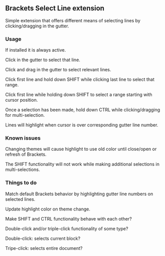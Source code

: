 ## Brackets Select Line extension

Simple extension that offers different means of selecting lines by clicking/dragging in the gutter.

### Usage

If installed it is always active.

Click in the gutter to select that line.

Click and drag in the gutter to select relevant lines.

Click first line and hold down SHIFT while clicking last line to select that range.

Click first line while holding down SHIFT to select a range starting with cursor position.

Once a selection has been made, hold down CTRL while clicking/dragging for multi-selection.

Lines will highlight when cursor is over corresponding gutter line number.

### Known issues

Changing themes will cause highlight to use old color until close/open or refresh of Brackets.

The SHIFT functionality will not work while making additional selections in multi-selections.

### Things to do

Match default Brackets behavior by highlighting gutter line numbers on selected lines.

Update highlight color on theme change.

Make SHIFT and CTRL functionality behave with each other?

Double-click and/or triple-click functionality of some type?

Double-click: selects current block?

Tripe-click: selects entire document?
